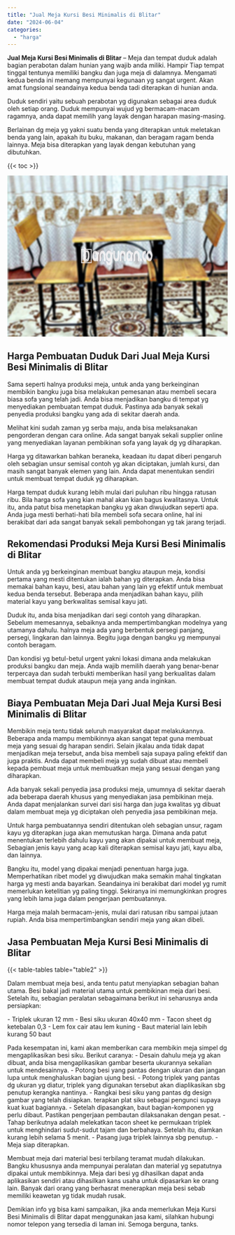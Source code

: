 ```yaml
---
title: "Jual Meja Kursi Besi Minimalis di Blitar"
date: "2024-06-04"
categories: 
  - "harga"
---
```


**Jual Meja Kursi Besi Minimalis di Blitar** – Meja dan tempat duduk adalah bagian perabotan dalam hunian yang wajib anda miliki. Hampir Tiap tempat tinggal tentunya memiliki bangku dan juga meja di dalamnya. Mengamati kedua benda ini memang mempunyai kegunaan yg sangat urgent. Akan amat fungsional seandainya kedua benda tadi diterapkan di hunian anda.

Duduk sendiri yaitu sebuah perabotan yg digunakan sebagai area duduk oleh setiap orang. Duduk mempunyai wujud yg bermacam-macam ragamnya, anda dapat memilih yang layak dengan harapan masing-masing.

Berlainan dg meja yg yakni suatu benda yang diterapkan untuk meletakan benda yang lain, apakah itu buku, makanan, dan beragam ragam benda lainnya. Meja bisa diterapkan yang layak dengan kebutuhan yang dibutuhkan.

{{< toc >}}

![Jual Meja Kursi Besi Minimalis di Blitar](/images/jual-meja-besi-murah08.png)

## Harga Pembuatan Duduk Dari Jual Meja Kursi Besi Minimalis di Blitar

Sama seperti halnya produksi meja, untuk anda yang berkeinginan membikin bangku juga bisa melakukan pemesanan atau membeli secara biasa sofa yang telah jadi. Anda bisa menjadikan bangku di tempat yg menyediakan pembuatan tempat duduk. Pastinya ada banyak sekali penyedia produksi bangku yang ada di sekitar daerah anda.

Melihat kini sudah zaman yg serba maju, anda bisa melaksanakan pengorderan dengan cara online. Ada sangat banyak sekali supplier online yang menyediakan layanan pembikinan sofa yang layak dg yg diharapkan.

Harga yg ditawarkan bahkan beraneka, keadaan itu dapat diberi pengaruh oleh sebagian unsur semisal contoh yg akan diciptakan, jumlah kursi, dan masih sangat banyak elemen yang lain. Anda dapat menentukan sendiri untuk membuat tempat duduk yg diharapkan.

Harga tempat duduk kurang lebih mulai dari puluhan ribu hingga ratusan ribu. Bila harga sofa yang kian mahal akan kian bagus kwalitasnya. Untuk itu, anda patut bisa menetapkan bangku yg akan diwujudkan seperti apa. Anda juga mesti berhati-hati bila membeli sofa secara online, hal ini berakibat dari ada sangat banyak sekali pembohongan yg tak jarang terjadi.

## Rekomendasi Produksi Meja Kursi Besi Minimalis di Blitar

Untuk anda yg berkeinginan membuat bangku ataupun meja, kondisi pertama yang mesti ditentukan ialah bahan yg diterapkan. Anda bisa memakai bahan kayu, besi, atau bahan yang lain yg efektif untuk membuat kedua benda tersebut. Beberapa anda menjadikan bahan kayu, pilih material kayu yang berkwalitas semisal kayu jati.

Duduk itu, anda bisa menjadikan dari segi contoh yang diharapkan. Sebelum memesannya, sebaiknya anda mempertimbangkan modelnya yang utamanya dahulu. halnya meja ada yang berbentuk persegi panjang, persegi, lingkaran dan lainnya. Begitu juga dengan bangku yg mempunyai contoh beragam.

Dan kondisi yg betul-betul urgent yakni lokasi dimana anda melakukan produksi bangku dan meja. Anda wajib memilih daerah yang benar-benar terpercaya dan sudah terbukti memberikan hasil yang berkualitas dalam membuat tempat duduk ataupun meja yang anda inginkan.

## Biaya Pembuatan Meja Dari Jual Meja Kursi Besi Minimalis di Blitar

Membikin meja tentu tidak seluruh masyarakat dapat melakukannya. Beberapa anda mampu membikinnya akan sangat tepat guna membuat meja yang sesuai dg harapan sendiri. Selain jikalau anda tidak dapat menjadikan meja tersebut, anda bisa membeli saja supaya paling efektif dan juga praktis. Anda dapat membeli meja yg sudah dibuat atau membeli kepada pembuat meja untuk membuatkan meja yang sesuai dengan yang diharapkan.

Ada banyak sekali penyedia jasa produksi meja, umumnya di sekitar daerah ada beberapa daerah khusus yang menyediakan jasa pembikinan meja. Anda dapat menjalankan survei dari sisi harga dan juga kwalitas yg dibuat dalam membuat meja yg diciptakan oleh penyedia jasa pembikinan meja.

Untuk harga pembuatannya sendiri ditentukan oleh sebagian unsur, ragam kayu yg diterapkan juga akan memutuskan harga. Dimana anda patut menentukan terlebih dahulu kayu yang akan dipakai untuk membuat meja, Sebagian jenis kayu yang acap kali diterapkan semisal kayu jati, kayu alba, dan lainnya.

Bangku itu, model yang dipakai menjadi penentuan harga juga. Memperhatikan ribet model yg diwujudkan maka semakin mahal tingkatan harga yg mesti anda bayarkan. Seandainya ini berakibat dari model yg rumit memerlukan ketelitian yg paling tinggi. Sekiranya ini memungkinkan progres yang lebih lama juga dalam pengerjaan pembuatannya.

Harga meja malah bermacam-jenis, mulai dari ratusan ribu sampai jutaan rupiah. Anda bisa mempertimbangkan sendiri meja yang akan dibeli.

## Jasa Pembuatan Meja Kursi Besi Minimalis di Blitar

{{< table-tables table="table2" >}}

Dalam membuat meja besi, anda tentu patut menyiapkan sebagian bahan utama. Besi bakal jadi material utama untuk pembikinan meja dari besi. Setelah itu, sebagian peralatan sebagaimana berikut ini seharusnya anda persiapkan:

\- Triplek ukuran 12 mm - Besi siku ukuran 40x40 mm - Tacon sheet dg ketebalan 0,3 - Lem fox cair atau lem kuning - Baut material lain lebih kurang 50 baut

Pada kesempatan ini, kami akan memberikan cara membikin meja simpel dg mengaplikasikan besi siku. Berikut caranya: - Desain dahulu meja yg akan dibuat, anda bisa mengaplikasikan gambar beserta ukurannya sekalian untuk mendesainnya. - Potong besi yang pantas dengan ukuran dan jangan lupa untuk menghaluskan bagian ujung besi. - Potong triplek yang pantas dg ukuran yg diatur, triplek yang digunakan tersebut akan diaplikasikan sbg penutup kerangka nantinya. - Rangkai besi siku yang pantas dg design gambar yang telah disiapkan. terapkan plat siku sebagai pengunci supaya kuat kuat bagiannya. - Setelah dipasangkan, baut bagian-komponen yg perlu dibaut. Pastikan pengerjaan pembautan dilaksanakan dengan pesat. - Tahap berikutnya adalah melekatkan tacon sheet ke permukaan triplek untuk menghindari sudut-sudut tajam dan berbahaya. Setelah itu, diamkan kurang lebih selama 5 menit. - Pasang juga triplek lainnya sbg penutup. - Meja siap diterapkan.

Membuat meja dari material besi terbilang teramat mudah dilakukan. Bangku khususnya anda mempunyai peralatan dan material yg sepatutnya dipakai untuk membikinnya. Meja dari besi yg dihasilkan dapat anda aplikasikan sendiri atau dihasilkan kans usaha untuk dipasarkan ke orang lain. Banyak dari orang yang berhasrat menerapkan meja besi sebab memiliki keawetan yg tidak mudah rusak.

Demikian info yg bisa kami sampaikan, jika anda memerlukan Meja Kursi Besi Minimalis di Blitar dapat menggunakan jasa kami, silahkan hubungi nomor telepon yang tersedia di laman ini. Semoga berguna, tanks.

